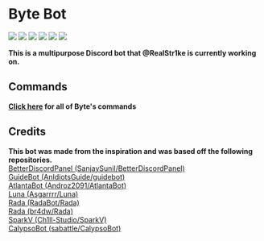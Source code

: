 # **Byte Bot**

![](https://img.shields.io/badge/Made%20by-Thandi%20M-blue) ![](https://img.shields.io/github/issues/RealStr1ke/Byte) ![](https://img.shields.io/github/forks/RealStr1ke/Byte) ![](https://img.shields.io/github/stars/RealStr1ke/Byte) ![](https://img.shields.io/github/license/RealStr1ke/Byte) ![](https://wakatime.com/badge/github/RealStr1ke/Byte.svg)

**This is a multipurpose Discord bot that @RealStr1ke is currently working on.**

## Commands
**[Click here](https://github.com/RealStr1ke/Byte/blob/main/docs/Commands.md) for all of Byte's commands**

## Credits

**This bot was made from the inspiration and was based off the following repositories.** <br>
[BetterDiscordPanel (SanjaySunil/BetterDiscordPanel)](https://github.com/SanjaySunil/BetterDiscordPanel) <br>
[GuideBot (AnIdiotsGuide/guidebot)](https://github.com/AnIdiotsGuide/guidebot) <br>
[AtlantaBot (Androz2091/AtlantaBot)](https://github.com/Androz2091/AtlantaBot) <br>
[Luna (Asgarrrr/Luna)](https://github.com/Asgarrrr/Luna) <br>
[Rada (RadaBot/Rada)](https://github.com/RadaBot/Rada) <br>
[Rada (br4dw/Rada)](https://github.com/br4dw/Rada) <br>
[SparkV (Ch1ll-Studio/SparkV)](https://github.com/Ch1ll-Studio/SparkV) <br>
[CalypsoBot (sabattle/CalypsoBot)](https://github.com/sabattle/CalypsoBot) <br>
